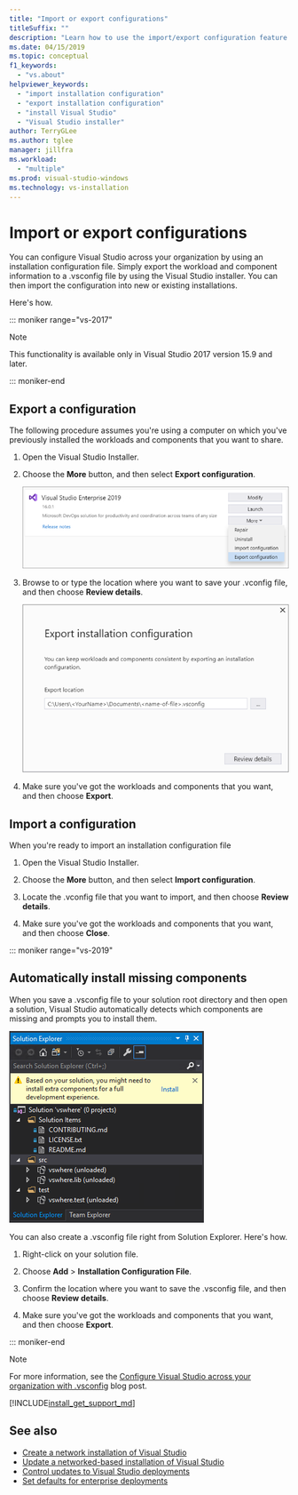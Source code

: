 ```yaml
---
title: "Import or export configurations"
titleSuffix: ""
description: "Learn how to use the import/export configuration feature in Visual Studio"
ms.date: 04/15/2019
ms.topic: conceptual
f1_keywords:
  - "vs.about"
helpviewer_keywords:
  - "import installation configuration"
  - "export installation configuration"
  - "install Visual Studio"
  - "Visual Studio installer"
author: TerryGLee
ms.author: tglee
manager: jillfra
ms.workload:
  - "multiple"
ms.prod: visual-studio-windows
ms.technology: vs-installation
---
```

# Import or export configurations

You can configure Visual Studio across your organization by using an installation configuration file. Simply export the workload and component information to a .vsconfig file by using the Visual Studio installer. You can then import the configuration into new or existing installations.

Here's how.

::: moniker range="vs-2017"

> [!NOTE]
> This functionality is available only in Visual Studio 2017 version 15.9 and later.

::: moniker-end

## Export a configuration

The following procedure assumes you're using a computer on which you've previously installed the workloads and components that you want to share.  

1. Open the Visual Studio Installer.

1. Choose the **More** button, and then select **Export configuration**.

   ![Export configuration from the Visual Studio installer](../install/media/vs-2019/export-configuration-vs-installer.png)

1. Browse to or type the location where you want to save your .vconfig file, and then choose **Review details**.

   ![Export configuration from the Visual Studio installer](../install/media/vs-2019/export-configuration-confirmation.png)

1. Make sure you've got the workloads and components that you want, and then choose **Export**.

## Import a configuration

When you're ready to import an installation configuration file

1. Open the Visual Studio Installer.

1. Choose the **More** button, and then select **Import configuration**.

1. Locate the .vconfig file that you want to import, and then choose **Review details**.

1. Make sure you've got the workloads and components that you want, and then choose **Close**.

::: moniker range="vs-2019"

## Automatically install missing components

When you save a .vsconfig file to your solution root directory and then open a solution, Visual Studio automatically detects which components are missing and prompts you to install them.

![Solution Explorer suggests additional components](../install/media/vs-2019/solution-explorer-config-file.png)

You can also create a .vsconfig file right from Solution Explorer. Here's how.

1. Right-click on your solution file.

1. Choose **Add** > **Installation Configuration File**.

1. Confirm the location where you want to save the .vsconfig file, and then choose **Review details**.

1. Make sure you've got the workloads and components that you want, and then choose **Export**.

::: moniker-end

> [!NOTE]
> For more information, see the [Configure Visual Studio across your organization with .vsconfig](https://devblogs.microsoft.com/setup/configure-visual-studio-across-your-organization-with-vsconfig/) blog post.

[!INCLUDE[install_get_support_md](includes/install_get_support_md.md)]

## See also

* [Create a network installation of Visual Studio](create-a-network-installation-of-visual-studio.md)
* [Update a networked-based installation of Visual Studio](update-a-network-installation-of-visual-studio.md)
* [Control updates to Visual Studio deployments](controlling-updates-to-visual-studio-deployments.md)
* [Set defaults for enterprise deployments](set-defaults-for-enterprise-deployments.md)
